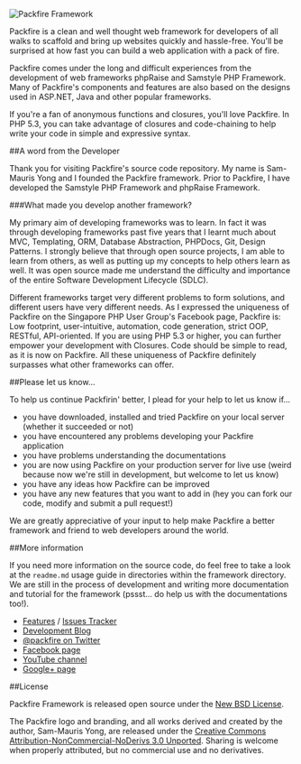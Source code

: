 ![Packfire Framework](https://lh3.googleusercontent.com/-b6yR6t8TzCM/Tz8_uo-hC4I/AAAAAAAAAB8/eMofbj154Ys/w402/packfire.biglogo.light.png)

Packfire is a clean and well thought web framework for developers of all walks to scaffold and bring up websites quickly and hassle-free. You'll be surprised at how fast you can build a web application with a pack of fire.

Packfire comes under the long and difficult experiences from the development of web frameworks phpRaise and Samstyle PHP Framework. Many of Packfire's components and features are also based on the designs used in ASP.NET, Java and other popular frameworks.

If you're a fan of anonymous functions and closures, you'll love Packfire. In PHP 5.3, you can take advantage of closures and code-chaining to help write your code in simple and expressive syntax.

##A word from the Developer

Thank you for visiting Packfire's source code repository. My name is Sam-Mauris Yong and I founded the Packfire framework. Prior to Packfire, I have developed the Samstyle PHP Framework and phpRaise Framework. 

###What made you develop another framework?

My primary aim of developing frameworks was to learn. In fact it was through developing frameworks past five years that I learnt much about MVC, Templating, ORM, Database Abstraction, PHPDocs, Git, Design Patterns. I strongly believe that through open source projects, I am able to learn from others, as well as putting up my concepts to help others learn as well. It was open source made me understand the difficulty and importance of the entire Software Development Lifecycle (SDLC). 

Different frameworks target very different problems to form solutions, and different users have very different needs. As I expressed the uniqueness of Packfire on the Singapore PHP User Group's Facebook page, Packfire is: Low footprint, user-intuitive, automation, code generation, strict OOP, RESTful, API-oriented. If you are using PHP 5.3 or higher, you can further empower your development with Closures. Code should be simple to read, as it is now on Packfire. All these uniqueness of Packfire definitely surpasses what other frameworks can offer.

##Please let us know…

To help us continue Packfirin' better, I plead for your help to let us know if…

 - you have downloaded, installed and tried Packfire on your local server (whether it succeeded or not)
 - you have encountered any problems developing your Packfire application 
 - you have problems understanding the documentations
 - you are now using Packfire on your production server for live use (weird because now we're still in development, but welcome to let us know)
 - you have any ideas how Packfire can be improved
 - you have any new features that you want to add in (hey you can fork our code, modify and submit a pull request!)
 
We are greatly appreciative of your input to help make Packfire a better framework and friend to web developers around the world.


##More information

If you need more information on the source code, do feel free to take a look at the `readme.md` usage guide in directories within the framework directory. We are still in the process of development and writing more documentation and tutorial for the framework (pssst… do help us with the documentations too!). 

- [Features](http://github.com/packfire/framework/wiki/Features) / [Issues Tracker](http://github.com/packfire/framework/issues)
- [Development Blog](http://packfire.tumblr.com/)
- [@packfire on Twitter](http://twitter.com/packfire)
- [Facebook page](http://facebook.com/packfire)
- [YouTube channel](https://www.youtube.com/channel/UCu0KZBrcqqRLG-2im1gf6qg)
- [Google+ page](https://plus.google.com/106494570352998281538/posts)

##License

Packfire Framework is released open source under the [New BSD License](https://github.com/packfire/framework/blob/master/license/packfire.license.txt).

The Packfire logo and branding, and all works derived and created by the author, Sam-Mauris Yong, are released under the [Creative Commons Attribution-NonCommercial-NoDerivs 3.0 Unported](https://github.com/packfire/framework/blob/master/license/packfire-content.license.txt). Sharing is welcome when properly attributed, but no commercial use and no derivatives.